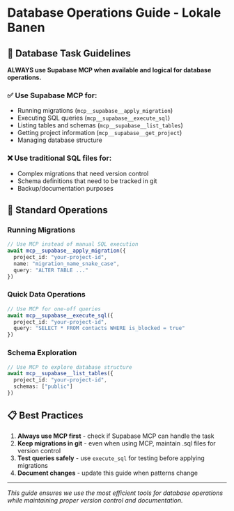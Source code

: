 # Database Operations Guide - Lokale Banen

## 🎯 **Database Task Guidelines**

**ALWAYS use Supabase MCP when available and logical for database operations.**

### ✅ **Use Supabase MCP for:**
- Running migrations (`mcp__supabase__apply_migration`)
- Executing SQL queries (`mcp__supabase__execute_sql`)
- Listing tables and schemas (`mcp__supabase__list_tables`)
- Getting project information (`mcp__supabase__get_project`)
- Managing database structure

### ❌ **Use traditional SQL files for:**
- Complex migrations that need version control
- Schema definitions that need to be tracked in git
- Backup/documentation purposes

## 🔧 **Standard Operations**

### **Running Migrations**
```typescript
// Use MCP instead of manual SQL execution
await mcp__supabase__apply_migration({
  project_id: "your-project-id",
  name: "migration_name_snake_case",
  query: "ALTER TABLE ..."
})
```

### **Quick Data Operations**
```typescript
// Use MCP for one-off queries
await mcp__supabase__execute_sql({
  project_id: "your-project-id",
  query: "SELECT * FROM contacts WHERE is_blocked = true"
})
```

### **Schema Exploration**
```typescript
// Use MCP to explore database structure
await mcp__supabase__list_tables({
  project_id: "your-project-id",
  schemas: ["public"]
})
```

## 📋 **Best Practices**

1. **Always use MCP first** - check if Supabase MCP can handle the task
2. **Keep migrations in git** - even when using MCP, maintain .sql files for version control
3. **Test queries safely** - use `execute_sql` for testing before applying migrations
4. **Document changes** - update this guide when patterns change

---

*This guide ensures we use the most efficient tools for database operations while maintaining proper version control and documentation.*